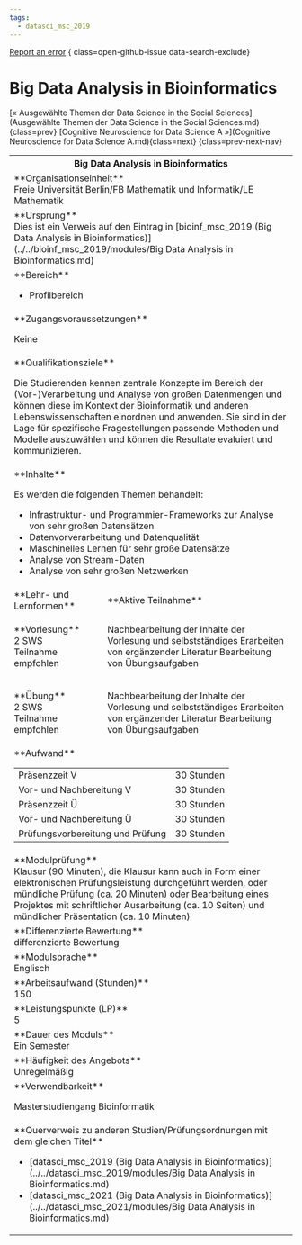 ```yaml
---
tags:
  - datasci_msc_2019
---
```

[Report an error](https://github.com/SGSSGene/FUB-SUP/issues/new?title=Error%20in%20%22Big%20Data%20Analysis%20in%20Bioinformatics%22&body=There%20seems%20to%20be%20an%20error%20in%20module%20%22Big%20Data%20Analysis%20in%20Bioinformatics%22%2E%0A%0A%3CDescribe%20here%20a%20slightly%20more%20detailed%20description%20of%20what%20is%20wrong%3E&labels=bug)
{ class=open-github-issue data-search-exclude}

# Big Data Analysis in Bioinformatics

[« Ausgewählte Themen der Data Science in the Social Sciences](Ausgewählte Themen der Data Science in the Social Sciences.md){class=prev}
[Cognitive Neuroscience for Data Science A »](Cognitive Neuroscience for Data Science A.md){class=next}
{class=prev-next-nav}

<table markdown id="moduledesc">
<tr markdown class="moduledesc_head"><th colspan="2">Big Data Analysis in Bioinformatics </th></tr>
<tr markdown><td colspan="2">**Organisationseinheit**   <br>Freie Universität Berlin/FB Mathematik und Informatik/LE Mathematik</td></tr>
<tr markdown><td colspan="2">**Ursprung**<br>Dies ist ein Verweis auf den Eintrag in [bioinf_msc_2019 (Big Data Analysis in Bioinformatics)](../../bioinf_msc_2019/modules/Big Data Analysis in Bioinformatics.md)</td></tr>
<tr markdown><td colspan="2">**Bereich**<br>


- Profilbereich

</td></tr>

<tr markdown><td colspan="2">**Zugangsvoraussetzungen** <br>

Keine


</td></tr>
<tr markdown><td colspan="2">**Qualifikationsziele**    <br>

Die Studierenden kennen zentrale Konzepte im Bereich der (Vor-)Verarbeitung
und Analyse von großen Datenmengen und können diese im Kontext der
Bioinformatik und anderen Lebenswissenschaften einordnen und anwenden. Sie
sind in der Lage für spezifische Fragestellungen passende Methoden und
Modelle auszuwählen und können die Resultate evaluiert und kommunizieren.


</td></tr>
<tr markdown><td colspan="2">**Inhalte**                <br>

Es werden die folgenden Themen behandelt:

- Infrastruktur- und Programmier-Frameworks zur Analyse von sehr großen
  Datensätzen
- Datenvorverarbeitung und Datenqualität
- Maschinelles Lernen für sehr große Datensätze
- Analyse von Stream-Daten
- Analyse von sehr großen Netzwerken


</td></tr>

<tr markdown><td>**Lehr- und Lernformen**</td><td>**Aktive Teilnahme**</td></tr>
<tr markdown><td> **Vorlesung** <br>2 SWS <br> Teilnahme empfohlen</td><td>

Nachbearbeitung der Inhalte der Vorlesung und selbstständiges Erarbeiten von ergänzender Literatur
Bearbeitung von Übungsaufgaben
</td></tr>
<tr markdown><td> **Übung** <br>2 SWS <br> Teilnahme empfohlen</td><td>

Nachbearbeitung der Inhalte der Vorlesung und selbstständiges Erarbeiten von ergänzender Literatur
Bearbeitung von Übungsaufgaben
</td></tr>
<tr markdown><td colspan="2">**Aufwand**                <br>
<table class="aufwand_table">
<tr><td>Präsenzzeit V</td><td>30 Stunden</td></tr>
<tr><td>Vor- und Nachbereitung V</td><td>30 Stunden</td></tr>
<tr><td>Präsenzzeit Ü</td><td>30 Stunden</td></tr>
<tr><td>Vor- und Nachbereitung Ü</td><td>30 Stunden</td></tr>
<tr><td>Prüfungsvorbereitung und Prüfung</td><td>30 Stunden</td></tr>
</table>

</td></tr>
<tr markdown><td colspan="2">**Modulprüfung**             <br>Klausur (90 Minuten), die Klausur kann auch in Form einer elektronischen
Prüfungsleistung durchgeführt werden, oder mündliche Prüfung (ca. 20
Minuten) oder Bearbeitung eines Projektes mit schriftlicher Ausarbeitung
(ca. 10 Seiten) und mündlicher Präsentation (ca. 10 Minuten)


</td></tr>
<tr markdown><td colspan="2">**Differenzierte Bewertung** <br>differenzierte Bewertung

</td></tr>
<tr markdown><td colspan="2">**Modulsprache**             <br>Englisch</td></tr>
<tr markdown><td colspan="2">**Arbeitsaufwand (Stunden)** <br>150</td></tr>
<tr markdown><td colspan="2">**Leistungspunkte (LP)**     <br>5</td></tr>
<tr markdown><td colspan="2">**Dauer des Moduls**         <br>Ein Semester</td></tr>
<tr markdown><td colspan="2">**Häufigkeit des Angebots**  <br>Unregelmäßig</td></tr>
<tr markdown><td colspan="2">**Verwendbarkeit**           <br>

Masterstudiengang Bioinformatik


</td></tr>

<tr markdown><td colspan="2">**Querverweis zu anderen Studien/Prüfungsordnungen mit dem gleichen Titel**<br>


- [datasci_msc_2019 (Big Data Analysis in Bioinformatics)](../../datasci_msc_2019/modules/Big Data Analysis in Bioinformatics.md)
- [datasci_msc_2021 (Big Data Analysis in Bioinformatics)](../../datasci_msc_2021/modules/Big Data Analysis in Bioinformatics.md)

</td></tr>

</table>

